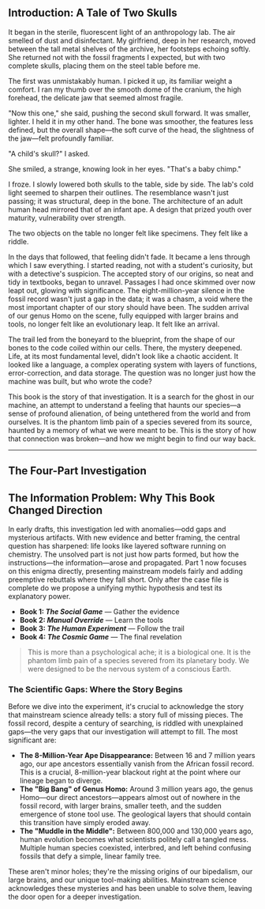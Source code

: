 ## Introduction: A Tale of Two Skulls

It began in the sterile, fluorescent light of an anthropology lab. The air smelled of dust and disinfectant. My girlfriend, deep in her research, moved between the tall metal shelves of the archive, her footsteps echoing softly. She returned not with the fossil fragments I expected, but with two complete skulls, placing them on the steel table before me.

The first was unmistakably human. I picked it up, its familiar weight a comfort. I ran my thumb over the smooth dome of the cranium, the high forehead, the delicate jaw that seemed almost fragile.

"Now this one," she said, pushing the second skull forward. It was smaller, lighter. I held it in my other hand. The bone was smoother, the features less defined, but the overall shape—the soft curve of the head, the slightness of the jaw—felt profoundly familiar.

"A child's skull?" I asked.

She smiled, a strange, knowing look in her eyes. "That's a baby chimp."

I froze. I slowly lowered both skulls to the table, side by side. The lab's cold light seemed to sharpen their outlines. The resemblance wasn't just passing; it was structural, deep in the bone. The architecture of an adult human head mirrored that of an infant ape. A design that prized youth over maturity, vulnerability over strength.

The two objects on the table no longer felt like specimens. They felt like a riddle.

In the days that followed, that feeling didn't fade. It became a lens through which I saw everything. I started reading, not with a student's curiosity, but with a detective's suspicion. The accepted story of our origins, so neat and tidy in textbooks, began to unravel. Passages I had once skimmed over now leapt out, glowing with significance. The eight-million-year silence in the fossil record wasn't just a gap in the data; it was a chasm, a void where the most important chapter of our story should have been. The sudden arrival of our genus Homo on the scene, fully equipped with larger brains and tools, no longer felt like an evolutionary leap. It felt like an arrival.

The trail led from the boneyard to the blueprint, from the shape of our bones to the code coiled within our cells. There, the mystery deepened. Life, at its most fundamental level, didn't look like a chaotic accident. It looked like a language, a complex operating system with layers of functions, error-correction, and data storage. The question was no longer just how the machine was built, but who wrote the code?

This book is the story of that investigation. It is a search for the ghost in our machine, an attempt to understand a feeling that haunts our species—a sense of profound alienation, of being untethered from the world and from ourselves. It is the phantom limb pain of a species severed from its source, haunted by a memory of what we were meant to be. This is the story of how that connection was broken—and how we might begin to find our way back.

---

## The Four-Part Investigation
## The Information Problem: Why This Book Changed Direction

In early drafts, this investigation led with anomalies—odd gaps and mysterious artifacts. With new evidence and better framing, the central question has sharpened: life looks like layered software running on chemistry. The unsolved part is not just how parts formed, but how the instructions—the information—arose and propagated. Part 1 now focuses on this enigma directly, presenting mainstream models fairly and adding preemptive rebuttals where they fall short. Only after the case file is complete do we propose a unifying mythic hypothesis and test its explanatory power.


- **Book 1: *The Social Game*** — Gather the evidence
- **Book 2: *Manual Override*** — Learn the tools
- **Book 3: *The Human Experiment*** — Follow the trail
- **Book 4: *The Cosmic Game*** — The final revelation

> This is more than a psychological ache; it is a biological one. It is the phantom limb pain of a species severed from its planetary body. We were designed to be the nervous system of a conscious Earth.


### The Scientific Gaps: Where the Story Begins

Before we dive into the experiment, it's crucial to acknowledge the story that mainstream science already tells: a story full of missing pieces. The fossil record, despite a century of searching, is riddled with unexplained gaps—the very gaps that our investigation will attempt to fill. The most significant are:

- **The 8-Million-Year Ape Disappearance:** Between 16 and 7 million years ago, our ape ancestors essentially vanish from the African fossil record. This is a crucial, 8-million-year blackout right at the point where our lineage began to diverge.
- **The "Big Bang" of Genus Homo:** Around 3 million years ago, the genus Homo—our direct ancestors—appears almost out of nowhere in the fossil record, with larger brains, smaller teeth, and the sudden emergence of stone tool use. The geological layers that should contain this transition have simply eroded away.
- **The "Muddle in the Middle":** Between 800,000 and 130,000 years ago, human evolution becomes what scientists politely call a tangled mess. Multiple human species coexisted, interbred, and left behind confusing fossils that defy a simple, linear family tree.

These aren't minor holes; they're the missing origins of our bipedalism, our large brains, and our unique tool-making abilities. Mainstream science acknowledges these mysteries and has been unable to solve them, leaving the door open for a deeper investigation.
